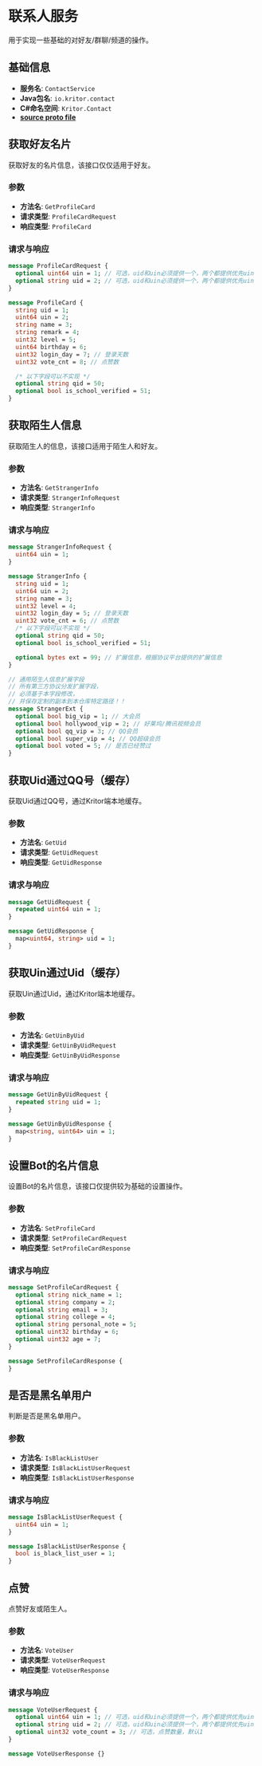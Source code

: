 # 联系人服务

用于实现一些基础的对好友/群聊/频道的操作。

## 基础信息

- **服务名**: `ContactService`
- **Java包名**: `io.kritor.contact`
- **C#命名空间**: `Kritor.Contact`
- **[source proto file](/protos/src/main/proto/kritor/contact/contact.proto)**

## 获取好友名片

获取好友的名片信息，该接口仅仅适用于好友。

### 参数

- **方法名**: `GetProfileCard`
- **请求类型**: `ProfileCardRequest`
- **响应类型**: `ProfileCard`

### 请求与响应

```protobuf
message ProfileCardRequest {
  optional uint64 uin = 1; // 可选，uid和uin必须提供一个，两个都提供优先uin
  optional string uid = 2; // 可选，uid和uin必须提供一个，两个都提供优先uin
}

message ProfileCard {
  string uid = 1;
  uint64 uin = 2;
  string name = 3;
  string remark = 4;
  uint32 level = 5;
  uint64 birthday = 6;
  uint32 login_day = 7; // 登录天数
  uint32 vote_cnt = 8; // 点赞数

  /* 以下字段可以不实现 */
  optional string qid = 50;
  optional bool is_school_verified = 51;
}
```

## 获取陌生人信息

获取陌生人的信息，该接口适用于陌生人和好友。

### 参数

- **方法名**: `GetStrangerInfo`
- **请求类型**: `StrangerInfoRequest`
- **响应类型**: `StrangerInfo`

### 请求与响应

```protobuf
message StrangerInfoRequest {
  uint64 uin = 1;
}

message StrangerInfo {
  string uid = 1;
  uint64 uin = 2;
  string name = 3;
  uint32 level = 4;
  uint32 login_day = 5; // 登录天数
  uint32 vote_cnt = 6; // 点赞数
  /* 以下字段可以不实现 */
  optional string qid = 50;
  optional bool is_school_verified = 51;

  optional bytes ext = 99; // 扩展信息，根据协议平台提供的扩展信息
}

// 通用陌生人信息扩展字段
// 所有第三方协议分发扩展字段，
// 必须基于本字段修改，
// 并保存定制的副本到本仓库特定路径！！
message StrangerExt {
  optional bool big_vip = 1; // 大会员
  optional bool hollywood_vip = 2; // 好莱坞/腾讯视频会员
  optional bool qq_vip = 3; // QQ会员
  optional bool super_vip = 4; // QQ超级会员
  optional bool voted = 5; // 是否已经赞过
}
```

## 获取Uid通过QQ号（缓存）

获取Uid通过QQ号，通过Kritor端本地缓存。

### 参数

- **方法名**: `GetUid`
- **请求类型**: `GetUidRequest`
- **响应类型**: `GetUidResponse`

### 请求与响应

```protobuf
message GetUidRequest {
  repeated uint64 uin = 1;
}

message GetUidResponse {
  map<uint64, string> uid = 1;
}
```

## 获取Uin通过Uid（缓存）

获取Uin通过Uid，通过Kritor端本地缓存。

### 参数

- **方法名**: `GetUinByUid`
- **请求类型**: `GetUinByUidRequest`
- **响应类型**: `GetUinByUidResponse`

### 请求与响应

```protobuf
message GetUinByUidRequest {
  repeated string uid = 1;
}

message GetUinByUidResponse {
  map<string, uint64> uin = 1;
}
```

## 设置Bot的名片信息

设置Bot的名片信息，该接口仅提供较为基础的设置操作。

### 参数

- **方法名**: `SetProfileCard`
- **请求类型**: `SetProfileCardRequest`
- **响应类型**: `SetProfileCardResponse`

### 请求与响应

```protobuf
message SetProfileCardRequest {
  optional string nick_name = 1;
  optional string company = 2;
  optional string email = 3;
  optional string college = 4;
  optional string personal_note = 5;
  optional uint32 birthday = 6;
  optional uint32 age = 7;
}

message SetProfileCardResponse {
}
```

## 是否是黑名单用户

判断是否是黑名单用户。

### 参数

- **方法名**: `IsBlackListUser`
- **请求类型**: `IsBlackListUserRequest`
- **响应类型**: `IsBlackListUserResponse`

### 请求与响应

```protobuf
message IsBlackListUserRequest {
  uint64 uin = 1;
}

message IsBlackListUserResponse {
  bool is_black_list_user = 1;
}
```

## 点赞

点赞好友或陌生人。

### 参数

- **方法名**: `VoteUser`
- **请求类型**: `VoteUserRequest`
- **响应类型**: `VoteUserResponse`

### 请求与响应

```protobuf
message VoteUserRequest {
  optional uint64 uin = 1; // 可选，uid和uin必须提供一个，两个都提供优先uin
  optional string uid = 2; // 可选，uid和uin必须提供一个，两个都提供优先uin
  optional uint32 vote_count = 3; // 可选，点赞数量，默认1
}

message VoteUserResponse {}
```